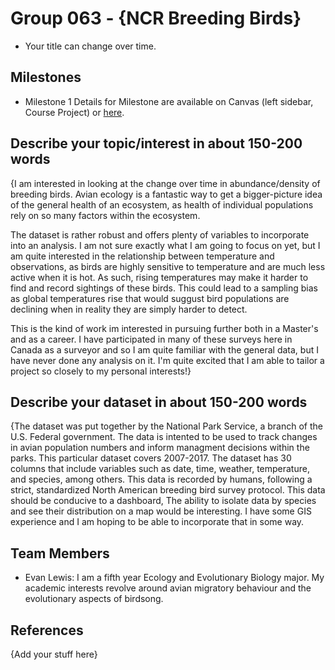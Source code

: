 # Group 063 - {NCR Breeding Birds}

- Your title can change over time.

## Milestones

- Milestone 1
Details for Milestone are available on Canvas (left sidebar, Course Project) or [here](https://firas.moosvi.com/courses/data301/project/milestone01.html).

## Describe your topic/interest in about 150-200 words

{I am interested in looking at the change over time in abundance/density of breeding birds. Avian ecology is a fantastic way to get a bigger-picture idea of the general health of an ecosystem, as health of individual populations rely on so many factors within the ecosystem.

The dataset is rather robust and offers plenty of variables to incorporate into an analysis. I am not sure exactly what I am going to focus on yet, but I am quite interested in the relationship between temperature and observations, as birds are highly sensitive to temperature and are much less active when it is hot. As such, rising temperatures may make it harder to find and record sightings of these birds. This could lead to a sampling bias as global temperatures rise that would suggust bird populations are declining when in reality they are simply harder to detect.

This is the kind of work im interested in pursuing further both in a Master's and as a career. I have participated in many of these surveys here in Canada as a surveyor and so I am quite familiar with the general data, but I have never done any analysis on it. I'm quite excited that I am able to tailor a project so closely to my personal interests!}

## Describe your dataset in about 150-200 words

{The dataset was put together by the National Park Service, a branch of the U.S. Federal government. The data is intented to be used to track changes in avian population numbers and inform managment decisions within the parks. This particular dataset covers 2007-2017. The dataset has 30 columns that include variables such as date, time, weather, temperature, and species, among others. This data is recorded by humans, following a strict, standardized North American breeding bird survey protocol. This data should be conducive to a dashboard, The ability to isolate data by species and see their distribution on a map would be interesting. I have some GIS experience and I am hoping to be able to incorporate that in some way.

## Team Members

- Evan Lewis: I am a fifth year Ecology and Evolutionary Biology major. My academic interests revolve around avian migratory behaviour and the evolutionary aspects of birdsong.

## References

{Add your stuff here}

